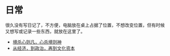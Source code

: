 # 日常

很久没有写日记了，不方便，电脑放在桌上占据了位置，不想改变位置，但有时候又想写或记录一些东西，就放在这里了。

- [境杀心则凡，心杀境则神](../articles/2020/0711.md)
- [从经济，到政治，再到文化资本](../articles/2020/0715.md)